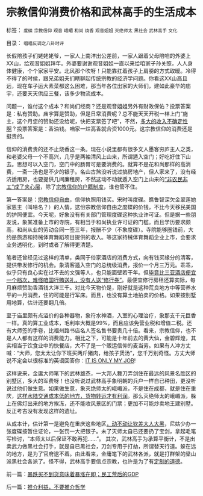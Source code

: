# 宗教信仰消费价格和武林高手的生活成本

标签： `度碟` `宗教信仰` `观音` `峨嵋` `和尚` `烧香` `观音姐姐` `灭绝师太` `黑社会` `武林高手` `文化` 

目录： `唱唱反调之八卦时评`

长假陪孩子们姥姥姥爷，一家人上南洋出公差前，一家人跟着父母陪咱的外婆上XX山，给观音姐姐拜年。外婆要谢谢观音姐姐一直以来给咱家子孙关照，人人身体健康，个个家家平安。北风那个吹呀！只能靠扛着孩子上肩膀的方式取暖。冷得不得了的时侯，跟兄弟姐夫们瞎聊起传统宗教的经济学问题。你看这XX山高且远，现在车子运大素菜都这么困难，那当年各位出家的大师们，建如此豪华的庙宇，还要天天供应三餐，该多少物流成本。

问题一，谁付这个成本？和尚们经商？还是观音姐姐另外有财政保佑？投票答案是：私有赞助。庙宇算是赞助，但是日常消费呢？总不能天天开税一样上门“施主，这个月您的赞助还没给呢，快把支票签了吧”，不然，[多大的收入不确定性啊](../../../2009/4/4/“不确定性定律公式”广泛适用于社会经济政治生活.md)？投票答案是：香油钱。咱家一炷高香就合资1000元。这宗教信仰的消费还是挺贵的。

信仰的消费贵的还不止烧香这一条。现在小说里都有很多文人墨客穷庐主人之类，和老婆父母一个不高兴，几乎是两袖清风上山来，所谓遁入空门；好吃好住下山去。思想可以入空门，空门中的肠胃可是要消费的。就算不是花和尚那样的高消费，一斋一汤也是不少的银子。名山古煞没听说过搞房地产，但人家来了，没有经济适用房，也要提供几间廉租房，不然这动不动就遁入空门上山来的[“非农民非工”成了夹心层](../../../2009/4/13/时寒冰的夹心层论只是“刚性需求”的另一种忽悠.md)，除了[宗教信仰的户籍制度](http://blog.sina.com.cn/s/blog_5563a64d0100c5t5.html)，谁也管不住。

第一答案是：[宗教信仰自由](../../../2009/10/28/人权和宗教信仰自由和播道和启蒙.md)，信仰执照用钱买。宋时叫度碟。瞧鲁智深欠金翠莲她家恩主（叫啥名？）的人情，这份宗教信仰自由之度碟的价钱，不比今天移民美国的护照便宜。今天呢，好象没有有关部门管理度碟这种执业许可证。但是据一些朋友说，象某准备上市的寺院，有相当于和尚执业许可证的门槛。而且学历要求颇高，和尚从业的劳动合同一签三年，报酬不少（不象度碟）。寺院能够圈钱前，大约是旅游和持械体育舞蹈项目提供的收入。等这家持械体育舞蹈企业上市，会要求业务透明化，到时或者了解得更清楚。

笔者还曾经见过这样的清单，类同于俗家酒店的消费方式，向有钱买缘分的清客，提供带发修行的机会。象清客遁入空门的总统级消费，报价一个月三万元。乖乖，似乎只有良心实在过不去的文强等人，也只能面壁若干年。但[毕竟比三亚酒店便宜一个档次，难怪咱国行贿送礼，没有人送“修行券”](../../../2010/2/22/为什么三亚春节晒白肉成为时尚.md)。最便宜修行房租还算实际，每月麻烦赞助香酒钱大洋三千。对比今天物价是，刚好就是这种荒良地方中等营养水平的一月消费，住的可能是行军床。而且，也没有算土地拍卖的价格。如果按别墅用地算，估计还要翻几倍。

至于庙里颇有点溢价的各种器物，象符水神酒，入室的心理治疗，象那支千元巨香一样。真的算工业成本，毛利率大概是99%，而且应该免营业税和增值二税。还有大师签的手卷，比福州路书店名人签名售书要贵几十倍。看来，宗教信仰，也不是人人都有这样的消费能力。相比之下，可能是十年前去的黄大仙，金碧辉煌，其实相当于饮食业中的快餐店，大不了是一个贩运信仰的麦当劳。如果有人冲方丈喊：“大师，您太太让你下班买两斤猪肉，给孩子煲汤”，您千万别奇怪。方丈大师说不定会以很标准的英语回答你：[IT
IS ONLY MY JOB](../../../2008/5/26/THAT&nbsp;IS&nbsp;&nbsp;MY&nbsp;JOB!范美忠跑跑事件上的职业责任.md)!

这样说来，金庸大师笔下的武林雄杰，一大邦人舞刀弄剑住在最远的风景名胜区的别墅区，多大的军费呀！也没听说过武林高手象明朝的兵户一样自已种田，更没听说过他们做生意。如果做生意，象灭绝师太的峨嵋派，不是住在成都，就是住在重庆，[这样水陆交通成本低的地方，货物转运才有利润](../../../2009/9/19/农村：市场流通物流法制和人权欠发达地区.md)。那么灭绝师太的峨嵋派，躲上在佛灯出来的地方挨冻，还不能收风景区的门票；更加不可能炒卖地王建别墅。反正考古没有发现这样的遗址。

从成本计，估计第一是避免在重庆这些地区[，动不动让钦差大人大黑](../../../2009/10/11/可以定制的打黑.md)，尼姑少办一张度碟按暂住证论，一张罚一大把银子。未了灭师太自已还要扔了宝剑，拿起毛笔写检讨，“本师太以后保证不敢再犯……”。
其次，武林高手为承算平衡计，不是出卖武力做黑社会打手，就是自已黑社会，刀剑专用于打劫，所谓替天行道。躲在远的地方，是为了官府逮不着。由此看来，金庸笔下的武林各派，就是打群架的梁山派黑社会各派了。怪不得，武林高手要信点宗教，也许是为了有[定制的道德](http://darthvad.blog.sohu.com/133552226.html)。

前一篇：[暴跌买不到货意味着暴涨在即；民工荒后的GDP](../../../2010/2/23/暴跌买不到货意味着暴涨在即；民工荒后的GDP.md)

后一篇：[推介利益，不要推介哲学](../../../2010/2/23/推介利益，不要推介哲学.md)
